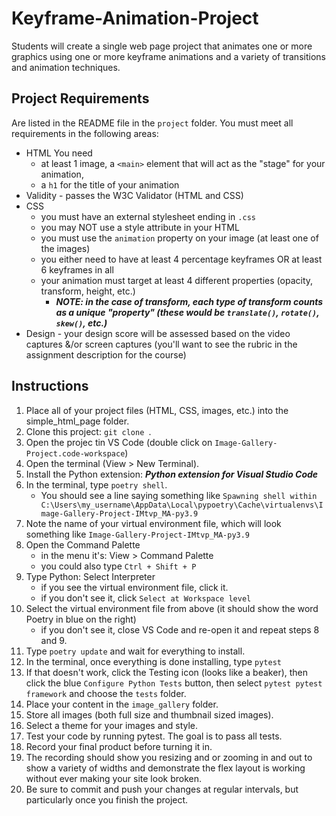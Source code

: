 # Keyframe-Animation-Project
Students will create a single web page project that animates one or more graphics using one or more keyframe animations and a variety of transitions and animation techniques.

## Project Requirements
Are listed in the README file in the `project` folder.
You must meet all requirements in the following areas:
* HTML You need 
  - at least 1 image, a `<main>` element that will act as the "stage" for your animation,
  - a `h1` for the title of your animation
* Validity - passes the W3C Validator (HTML and CSS)
* CSS 
  - you must have an external stylesheet ending in `.css`
  - you may NOT use a style attribute in your HTML
  - you must use the `animation` property on your image (at least one of the images)
  - you either need to have at least 4 percentage keyframes OR at least 6 keyframes in all
  - your animation must target at least 4 different properties (opacity, transform, height, etc.) 
    + ***NOTE: in the case of transform, each type of transform counts as a unique "property" (these would be `translate()`, `rotate()`, `skew()`, etc.)***
* Design - your design score will be assessed based on the video captures &/or screen captures (you'll want to see the rubric in the assignment description for the course)

## Instructions
1. Place all of your project files (HTML, CSS, images, etc.) into the simple_html_page folder.
2. Clone this project: `git clone `.
3. Open the projec tin VS Code (double click on `Image-Gallery-Project.code-workspace`)
4. Open the terminal (View > New Terminal).
5. Install the Python extension: ***Python extension for Visual Studio Code***
6. In the terminal, type `poetry shell`.
    - You should see a line saying something like `Spawning shell within C:\Users\my_username\AppData\Local\pypoetry\Cache\virtualenvs\Image-Gallery-Project-IMtvp_MA-py3.9`
7. Note the name of your virtual environment file, which will look something like `Image-Gallery-Project-IMtvp_MA-py3.9`
8. Open the Command Palette 
    - in the menu it's: View > Command Palette
    - you could also type `Ctrl + Shift + P`
9. Type Python: Select Interpreter
    - if you see the virtual environment file, click it.
    - if you don't see it, click `Select at Workspace level`
10. Select the virtual environment file from above (it should show the word Poetry in blue on the right)
    - if you don't see it, close VS Code and re-open it and repeat steps 8 and 9.
11. Type `poetry update` and wait for everything to install.
12. In the terminal, once everything is done installing, type `pytest`
13. If that doesn't work, click the Testing icon (looks like a beaker), then click the blue `Configure Python Tests` button, then select `pytest pytest framework` and choose the `tests` folder.
14. Place your content in the `image_gallery` folder.
15. Store all images (both full size and thumbnail sized images).
16. Select a theme for your images and style.
17. Test your code by running pytest. The goal is to pass all tests.
18. Record your final product before turning it in.
19. The recording should show you resizing and or zooming in and out to show a variety of widths and demonstrate the flex layout is working without ever making your site look broken.
20. Be sure to commit and push your changes at regular intervals, but particularly once you finish the project.
